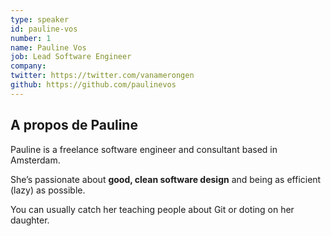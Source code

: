 ```yaml
---
type: speaker
id: pauline-vos
number: 1
name: Pauline Vos
job: Lead Software Engineer
company:
twitter: https://twitter.com/vanamerongen
github: https://github.com/paulinevos
---
```


## A propos de Pauline

Pauline is a freelance software engineer and consultant based in Amsterdam.

She’s passionate about **good, clean software design** and being as efficient (lazy) as possible.

You can usually catch her teaching people about Git or doting on her daughter.
